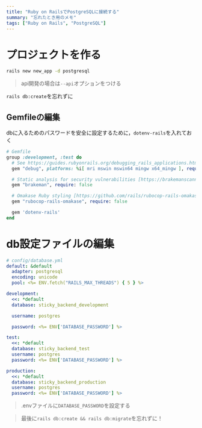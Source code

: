 ```yaml
---
title: "Ruby on RailsでPostgreSQLに接続する"
summary: "忘れたとき用のメモ"
tags: ["Ruby on Rails", "PostgreSQL"]
---
```


# プロジェクトを作る

```bash
rails new new_app -d postgresql
```

> api開発の場合は`--api`オプションをつける

`rails db:create`を忘れずに

## Gemfileの編集

dbに入るためのパスワードを安全に設定するために，`dotenv-rails`を入れておく

```ruby
# Gemfile
group :development, :test do
  # See https://guides.rubyonrails.org/debugging_rails_applications.html#debugging-with-the-debug-gem
  gem "debug", platforms: %i[ mri mswin mswin64 mingw x64_mingw ], require: "debug/prelude"

  # Static analysis for security vulnerabilities [https://brakemanscanner.org/]
  gem "brakeman", require: false

  # Omakase Ruby styling [https://github.com/rails/rubocop-rails-omakase/]
  gem "rubocop-rails-omakase", require: false

  gem 'dotenv-rails'
end
```

# db設定ファイルの編集

```yml
# config/database.yml
default: &default
  adapter: postgresql
  encoding: unicode
  pool: <%= ENV.fetch("RAILS_MAX_THREADS") { 5 } %>

development:
  <<: *default
  database: sticky_backend_development

  username: postgres

  password: <%= ENV['DATABASE_PASSWORD'] %>

test:
  <<: *default
  database: sticky_backend_test
  username: postgres
  password: <%= ENV['DATABASE_PASSWORD'] %>

production:
  <<: *default
  database: sticky_backend_production
  username: postgres
  password: <%= ENV['DATABASE_PASSWORD'] %>
```

> .envファイルに`DATABASE_PASSWORD`を設定する

> 最後に`rails db:create && rails db:migrate`を忘れずに！
